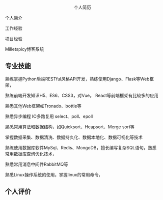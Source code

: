 <center>个人简历</center>

个人简介



工作经验





项目经验

Milletspicy博客系统





## 专业技能

熟练掌握Python后端RESTful风格API开发，熟练使用Django、Flask等Web框架，

熟练前端开发知识H5、ES6、CSS3，对Vue， React等前端框架有比较多的应用

熟悉其他Web框架如Tronado、bottle等

熟悉异步编程 IO多路复用 select、poll、epoll

熟悉常用算法和数据结构，如Quicksort、Heapsort、Merge sort等

掌握数据采集、数据清洗、数据持久化、数据本地化、数据可视化等技术

熟练使用数据库软件MySql、Redis、MongoDB，擅长编写复杂SQL语句，熟悉常用数据库查询优化技术，

熟悉常用消息中间件RabbitMQ等

熟悉Linux操作系统的使用，掌握linux的常用命令，

## 个人评价

